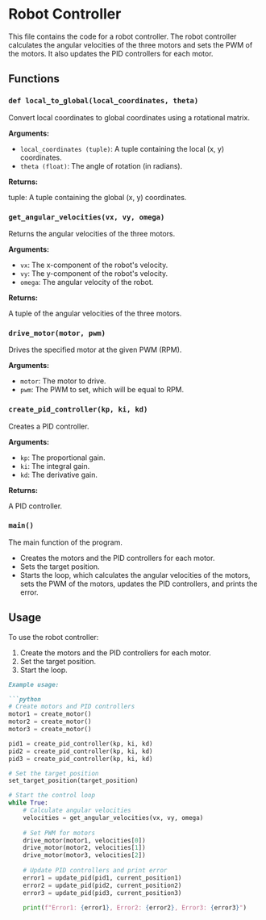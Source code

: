 # Robot Controller

This file contains the code for a robot controller. The robot controller calculates the angular velocities of the three motors and sets the PWM of the motors. It also updates the PID controllers for each motor.

## Functions

### `def local_to_global(local_coordinates, theta)`
   
Convert local coordinates to global coordinates using a rotational matrix.

**Arguments:**

- `local_coordinates (tuple)`: A tuple containing the local (x, y) coordinates.
- `theta (float)`: The angle of rotation (in radians).  
   

**Returns:**

tuple: A tuple containing the global (x, y) coordinates.
    

### `get_angular_velocities(vx, vy, omega)`

Returns the angular velocities of the three motors.

**Arguments:**

- `vx`: The x-component of the robot's velocity.
- `vy`: The y-component of the robot's velocity.
- `omega`: The angular velocity of the robot.

**Returns:**

A tuple of the angular velocities of the three motors.

### `drive_motor(motor, pwm)`

Drives the specified motor at the given PWM (RPM).

**Arguments:**

- `motor`: The motor to drive.
- `pwm`: The PWM to set, which will be equal to RPM.

### `create_pid_controller(kp, ki, kd)`

Creates a PID controller.

**Arguments:**

- `kp`: The proportional gain.
- `ki`: The integral gain.
- `kd`: The derivative gain.

**Returns:**

A PID controller.

### `main()`

The main function of the program.

- Creates the motors and the PID controllers for each motor.
- Sets the target position.
- Starts the loop, which calculates the angular velocities of the motors, sets the PWM of the motors, updates the PID controllers, and prints the error.

## Usage

To use the robot controller:

1. Create the motors and the PID controllers for each motor.
2. Set the target position.
3. Start the loop.

```markdown
Example usage:

```python
# Create motors and PID controllers
motor1 = create_motor()
motor2 = create_motor()
motor3 = create_motor()

pid1 = create_pid_controller(kp, ki, kd)
pid2 = create_pid_controller(kp, ki, kd)
pid3 = create_pid_controller(kp, ki, kd)

# Set the target position
set_target_position(target_position)

# Start the control loop
while True:
    # Calculate angular velocities
    velocities = get_angular_velocities(vx, vy, omega)
    
    # Set PWM for motors
    drive_motor(motor1, velocities[0])
    drive_motor(motor2, velocities[1])
    drive_motor(motor3, velocities[2])
    
    # Update PID controllers and print error
    error1 = update_pid(pid1, current_position1)
    error2 = update_pid(pid2, current_position2)
    error3 = update_pid(pid3, current_position3)
    
    print(f"Error1: {error1}, Error2: {error2}, Error3: {error3}")
